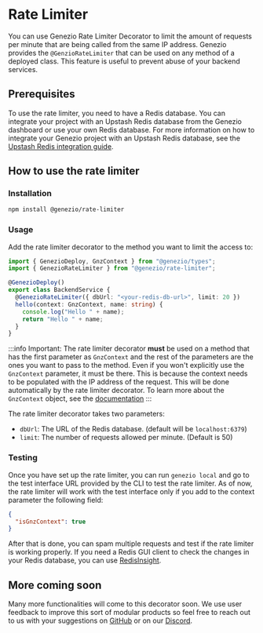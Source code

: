 # Rate Limiter

You can use Genezio Rate Limiter Decorator to limit the amount of requests per minute that are being called from the same IP address.
Genezio provides the `@GenzioRateLimiter` that can be used on any method of a deployed class. This feature is useful to prevent abuse of your backend services.

## Prerequisites

To use the rate limiter, you need to have a Redis database. You can integrate your project with an Upstash Redis database from the Genezio dashboard or use your own Redis database.
For more information on how to integrate your Genezio project with an Upstash Redis database, see the [Upstash Redis integration guide](https://genezio.com/docs/tutorials/connect-to-redis-powered-by-upstash/).

## How to use the rate limiter

### Installation

```bash
npm install @genezio/rate-limiter
```

### Usage

Add the rate limiter decorator to the method you want to limit the access to:

```typescript backendService.ts showLineNumbers
import { GenezioDeploy, GnzContext } from "@genezio/types";
import { GenezioRateLimiter } from "@genezio/rate-limiter";

@GenezioDeploy()
export class BackendService {
  @GenezioRateLimiter({ dbUrl: "<your-redis-db-url>", limit: 20 })
  hello(context: GnzContext, name: string) {
    console.log("Hello " + name);
    return "Hello " + name;
  }
}
```

:::info
Important: The rate limiter decorator **must** be used on a method that has the first parameter as `GnzContext` and the rest of the parameters are the ones you want to pass to the method. Even if you won't explicitly use the `GnzContext` parameter, it must be there. This is because the context needs to be populated with the IP address of the request. This will be done automatically by the rate limiter decorator. To learn more about the `GnzContext` object, see the [documentation](https://genezio.com/docs/features/backend-deployment/)
:::

The rate limiter decorator takes two parameters:

- `dbUrl`: The URL of the Redis database. (default will be `localhost:6379`)
- `limit`: The number of requests allowed per minute. (Default is 50)

### Testing

Once you have set up the rate limiter, you can run `genezio local` and go to the test interface URL provided by the CLI to test the rate limiter.
As of now, the rate limiter will work with the test interface only if you add to the context parameter the following field:

```json context
{
  "isGnzContext": true
}
```

After that is done, you can spam multiple requests and test if the rate limiter is working properly.
If you need a Redis GUI client to check the changes in your Redis database, you can use [RedisInsight](https://redis.com/redis-enterprise/redis-insight/).

## More coming soon

Many more functionalities will come to this decorator soon. We use user feedback to improve this sort of modular products so feel free to reach out to us with your suggestions on
[GitHub](https://github.com/Genez-io/genezio) or on our [Discord](https://discord.gg/uc9H5YKjXv).

